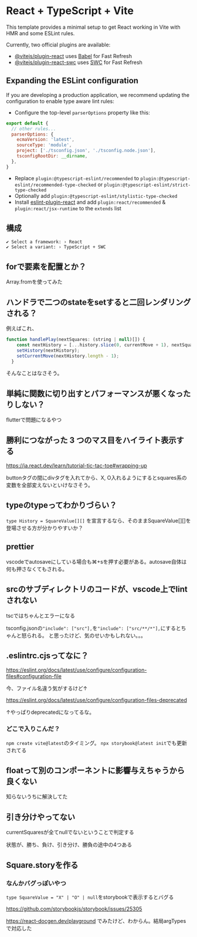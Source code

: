 # React + TypeScript + Vite

This template provides a minimal setup to get React working in Vite with HMR and some ESLint rules.

Currently, two official plugins are available:

- [@vitejs/plugin-react](https://github.com/vitejs/vite-plugin-react/blob/main/packages/plugin-react/README.md) uses [Babel](https://babeljs.io/) for Fast Refresh
- [@vitejs/plugin-react-swc](https://github.com/vitejs/vite-plugin-react-swc) uses [SWC](https://swc.rs/) for Fast Refresh

## Expanding the ESLint configuration

If you are developing a production application, we recommend updating the configuration to enable type aware lint rules:

- Configure the top-level `parserOptions` property like this:

```js
export default {
  // other rules...
  parserOptions: {
    ecmaVersion: 'latest',
    sourceType: 'module',
    project: ['./tsconfig.json', './tsconfig.node.json'],
    tsconfigRootDir: __dirname,
  },
}
```

- Replace `plugin:@typescript-eslint/recommended` to `plugin:@typescript-eslint/recommended-type-checked` or `plugin:@typescript-eslint/strict-type-checked`
- Optionally add `plugin:@typescript-eslint/stylistic-type-checked`
- Install [eslint-plugin-react](https://github.com/jsx-eslint/eslint-plugin-react) and add `plugin:react/recommended` & `plugin:react/jsx-runtime` to the `extends` list

## 構成

```
✔ Select a framework: › React
✔ Select a variant: › TypeScript + SWC
```

## forで要素を配置とか？
Array.fromを使ってみた

## ハンドラで二つのstateをsetすると二回レンダリングされる？
例えばこれ、
```js
function handlePlay(nextSquares: (string | null)[]) {
    const nextHistory = [...history.slice(0, currentMove + 1), nextSquares];
    setHistory(nextHistory);
    setCurrentMove(nextHistory.length - 1);
  }
```
そんなことはなさそう。

## 単純に関数に切り出すとパフォーマンスが悪くなったりしない？
flutterで問題になるやつ

## 勝利につながった 3 つのマス目をハイライト表示する
https://ja.react.dev/learn/tutorial-tic-tac-toe#wrapping-up

buttonタグの間にdivタグを入れてから、X, O入れるようにするとsquares系の変数を全部変えないといけなさそう。

## typeのtypeってわかりづらい？
`type History = SquareValue[][]`
を宣言するなら、そのままSquareValue[][]を登場させる方が分かりやすいか？

## prettier
vscodeでautosaveにしている場合も⌘+sを押す必要がある。autosave自体は何も押さなくてもされる。

## srcのサブディレクトリのコードが、vscode上でlintされない
tscではちゃんとエラーになる

tsconfig.jsonの`"include": ["src"],`を`"include": ["src/**/*"],`にするとちゃんと怒られる。
と思ったけど、気のせいかもしれない。。。

## .eslintrc.cjsってなに？
https://eslint.org/docs/latest/use/configure/configuration-files#configuration-file

今、ファイル名違う気がするけど↑

https://eslint.org/docs/latest/use/configure/configuration-files-deprecated

↑やっぱりdeprecatedになってるな。

### どこで入りこんだ？
`npm create vite@latest`のタイミング。
`npx storybook@latest init`でも更新されてる

## floatって別のコンポーネントに影響与えちゃうから良くない
知らないうちに解決してた
## 引き分けやってない
currentSquaresが全てnullでないということで判定する

状態が、勝ち、負け、引き分け、勝負の途中の4つある
## Square.storyを作る

### なんかバグっぽいやつ
`type SquareValue = "X" | "O" | null`をstorybookで表示するとバグる

https://github.com/storybookjs/storybook/issues/25305

https://react-docgen.dev/playground
でみたけど、わからん。結局argTypesで対応した